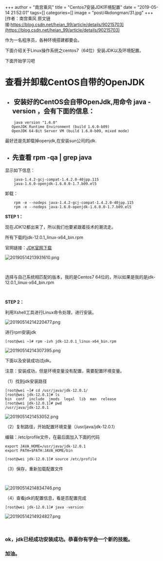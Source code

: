 +++
author = "南宫乘风"
title = "Centos7安装JDK环境配置"
date = "2019-05-14 21:52:01"
tags=[]
categories=[]
image = "post/4kdongman/31.jpg"
+++
[作者：南宫乘风   原文链接:https://blog.csdn.net/heian_99/article/details/90215703](https://blog.csdn.net/heian_99/article/details/90215703)

作为一名程序员，各种环境搭建都要会。

下面介绍关于Linux操作系统之centos7（64位）安装JDK以及环境配置。

下面开始学习吧

# 查看并卸载CentOS自带的OpenJDK
-  <h2> 安装好的CentOS会自带OpenJdk,用命令 java -version ，会有下面的信息：</h2> 
```
    java version "1.6.0"
   OpenJDK Runtime Environment (build 1.6.0-b09)
   OpenJDK 64-Bit Server VM (build 1.6.0-b09, mixed mode)
```

最好还是先卸载掉openjdk,在安装sun公司的jdk.
-  <h2>先查看 rpm -qa | grep java</h2> 
显示如下信息：

```
    java-1.4.2-gcj-compat-1.4.2.0-40jpp.115
    java-1.6.0-openjdk-1.6.0.0-1.7.b09.el5
```

卸载：

```
    rpm -e --nodeps java-1.4.2-gcj-compat-1.4.2.0-40jpp.115
    rpm -e --nodeps java-1.6.0-openjdk-1.6.0.0-1.7.b09.el5
```

**STEP 1：**

现在JDK12都出来了，所以我们也要紧跟着技术的潮流走。

所有下载的jdk-12.0.1_linux-x64_bin.rpm

官网链接：[JDK官网下载](https://www.oracle.com/technetwork/java/javase/downloads/jdk8-downloads-2133151.html)

![20190514213931610.png](https://img-blog.csdnimg.cn/20190514213931610.png)

 

选择与自己系统相匹配的版本，我的是Centos7 64位的，所以如果是我的是jdk-12.0.1_linux-x64_bin.rpm

 

**STEP 2：**

利用Xshell工具进行Linux命令处理，进行安装。

![20190514214220477.png](https://img-blog.csdnimg.cn/20190514214220477.png)

进行rpm安装jdk

```
[root@wei ~]# rpm -ivh jdk-12.0.1_linux-x64_bin.rpm 
```

![20190514214307395.png](https://img-blog.csdnimg.cn/20190514214307395.png)

下面以及安装成功过jdk。

注意：安装成功，但是环境变量没有配置，需要配置环境变量。

（1）找到jdk安装路径

```
[root@wei ~]# cd /usr/java/jdk-12.0.1/
[root@wei jdk-12.0.1]# ls
bin  conf  include  jmods  legal  lib  man  release
[root@wei jdk-12.0.1]# pwd
/usr/java/jdk-12.0.1

```

![2019051421453052.png](https://img-blog.csdnimg.cn/2019051421453052.png)

（2）复制路径，开始配置环境变量（/usr/java/jdk-12.0.1）

编辑：/etc/profile文件，在最后面加入下面的代码

```
export JAVA_HOME=/usr/java/jdk-12.0.1
export PATH=$PATH:JAVA_HOME/bin

```

```
[root@wei jdk-12.0.1]# source /etc/profile

```

（3）保存，重新加载配置文件

 

![20190514214834746.png](https://img-blog.csdnimg.cn/20190514214834746.png)

（4）查看jdk的配置信息，看是否配置完成

```
[root@wei jdk-12.0.1]# java -version

```

![20190514214924827.png](https://img-blog.csdnimg.cn/20190514214924827.png)

 

### **ok，jdk已经成功安装成功。恭喜你有学会一个新的技能。**

### **加油。**
